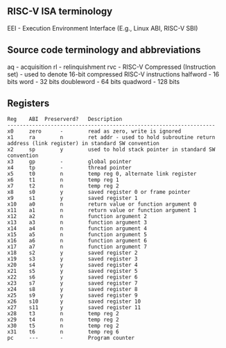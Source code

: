 RISC-V ISA terminology
----------------------
EEI - Execution Environment Interface (E.g., Linux ABI, RISC-V SBI)

Source code terminology and abbreviations
-----------------------------------------
aq - acquisition
rl - relinquishment
rvc - RISC-V Compressed (Instruction set) - used to denote 16-bit compressed RISC-V instructions
halfword - 16 bits
word - 32 bits
doubleword - 64 bits
quadword - 128 bits


Registers
---------
```
Reg    ABI  Preserverd?   Description
-------------------------------------------------------------------
x0     zero      -        read as zero, write is ignored
x1     ra        n        ret addr - used to hold subroutine return address (link register) in standard SW convention
x2     sp        y        used to hold stack pointer in standard SW convention
x3     gp        -        global pointer
x4     tp        -        thread pointer
x5     t0        n        temp reg 0, alternate link register
x6     t1        n        temp reg 1
x7     t2        n        temp reg 2
x8     s0        y        saved register 0 or frame pointer
x9     s1        y        saved register 1
x10    a0        n        return value or function argument 0
x11    a1        n        return value or function argument 1
x12    a2        n        function argument 2
x13    a3        n        function argument 3
x14    a4        n        function argument 4
x15    a5        n        function argument 5
x16    a6        n        function argument 6
x17    a7        n        function argument 7
x18    s2        y        saved register 2
x19    s3        y        saved register 3
x20    s4        y        saved register 4
x21    s5        y        saved register 5
x22    s6        y        saved register 6
x23    s7        y        saved register 7
x24    s8        y        saved register 8
x25    s9        y        saved register 9
x26    s10       y        saved register 10
x27    s11       y        saved register 11
x28    t3        n        temp reg 2
x29    t4        n        temp reg 2
x30    t5        n        temp reg 2
x31    t6        n        temp reg 6
pc     ---       -        Program counter
```
